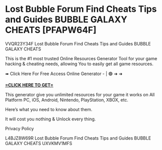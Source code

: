 # Lost Bubble Forum Find Cheats Tips and Guides BUBBLE GALAXY CHEATS [PFAPW64F]

VVQR23Y34F Lost Bubble Forum Find Cheats Tips and Guides BUBBLE GALAXY CHEATS

This is the #1 most trusted Online Resources Generator Tool for your game hacking & cheating needs, allowing You to easily get all game resources. 

➠ Click Here For Free Access Online Generator - | 🟢 ➜ ➜ 

**[=CLICK HERE TO GET=](https://www.google.com/url?q=https%3A%2F%2Fappbitly.com%2FuxHKU)**

This generator give you unlimited resources for your game it works on All Platform PC, iOS, Android, Nintendo, PlayStation, XBOX, etc. 

Here’s what you need to know about them. 

It will cost you nothing & Unlock every thing. 

Privacy Policy

 L4BJZ8W69R Lost Bubble Forum Find Cheats Tips and Guides BUBBLE GALAXY CHEATS UXVKMV1MFS

